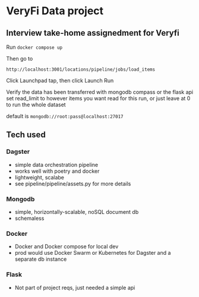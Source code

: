 # VeryFi Data project

## Interview take-home assignedment for Veryfi

Run
```docker compose up```

Then go to
```
http://localhost:3001/locations/pipeline/jobs/load_items
```

Click Launchpad tap, then click Launch Run

Verify the data has been transferred with mongodb compass or the flask api
set read_limit to however items you want read for this run, or just leave at 0 to run the whole dataset

default is
```mongodb://root:pass@localhost:27017```

## Tech used

### Dagster
* simple data orchestration pipeline
* works well with poetry and docker
* lightweight, scalabe
* see pipeline/pipeline/assets.py for more details

### Mongodb
* simple, horizontally-scalable, noSQL document db
* schemaless

### Docker
* Docker and Docker compose for local dev
* prod would use Docker Swarm or Kubernetes for Dagster and a separate db instance

### Flask
* Not part of project reqs, just needed a simple api
